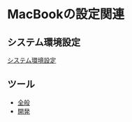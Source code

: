 # MacBookの設定関連

## システム環境設定
[システム環境設定](mac_setting.md)

## ツール
- [全般](common_tool.md)
- [開発](develop_tool.md)
